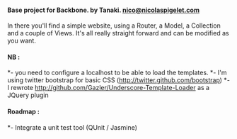 #### Base project for Backbone. by Tanaki. <nico@nicolaspigelet.com>

In there you'll find a simple website, using a Router, a Model, a Collection and a couple of Views.
It's all really straight forward and can be modified as you want.

#### NB : 
*- you need to configure a localhost to be able to load the templates.
*- I'm using twitter bootstrap for basic CSS (http://twitter.github.com/bootstrap)
*- I rewrote http://github.com/Gazler/Underscore-Template-Loader as a JQuery plugin

#### Roadmap :
*- Integrate a unit test tool (QUnit / Jasmine)